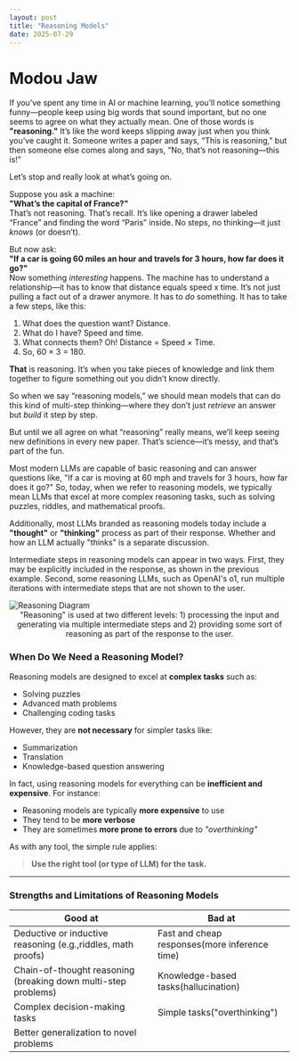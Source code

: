 ```yaml
---
layout: post
title: "Reasoning Models"
date: 2025-07-29
---
```


# Modou Jaw 

If you’ve spent any time in AI or machine learning, you’ll notice something funny—people keep using big words that sound important, but no one seems to agree on what they actually mean. One of those words is **"reasoning."** It’s like the word keeps slipping away just when you think you’ve caught it. Someone writes a paper and says, “This is reasoning,” but then someone else comes along and says, “No, that’s not reasoning—this is!”

Let’s stop and really look at what’s going on.

Suppose you ask a machine:  
**"What’s the capital of France?"**  
That’s not reasoning. That’s recall. It’s like opening a drawer labeled “France” and finding the word “Paris” inside. No steps, no thinking—it just *knows* (or doesn’t).

But now ask:  
**"If a car is going 60 miles an hour and travels for 3 hours, how far does it go?"**  
Now something *interesting* happens. The machine has to understand a relationship—it has to know that distance equals speed x time. It’s not just pulling a fact out of a drawer anymore. It has to *do* something. It has to take a few steps, like this:

1. What does the question want? Distance.  
2. What do I have? Speed and time.  
3. What connects them? Oh! Distance = Speed × Time.  
4. So, 60 × 3 = 180.

**That** is reasoning. It’s when you take pieces of knowledge and link them together to figure something out you didn’t know directly.

So when we say “reasoning models,” we should mean models that can do this kind of multi-step thinking—where they don’t just *retrieve* an answer but *build* it step by step.

But until we all agree on what “reasoning” really means, we’ll keep seeing new definitions in every new paper. That’s science—it’s messy, and that’s part of the fun.

Most modern LLMs are capable of basic reasoning and can answer questions like, "If a car is moving at 60 mph and travels for 3 hours, how far does it go?" So, today, when we refer to reasoning models, we typically mean LLMs that excel at more complex reasoning tasks, such as solving puzzles, riddles, and mathematical proofs.

Additionally, most LLMs branded as reasoning models today include a **"thought"** or **"thinking"** process as part of their response. Whether and how an LLM actually "thinks" is a separate discussion.

Intermediate steps in reasoning models can appear in two ways. First, they may be explicitly included in the response, as shown in the previous example. Second, some reasoning LLMs, such as OpenAI's o1, run multiple iterations with intermediate steps that are not shown to the user.


<img src="https://jawmodou.github.io/idea-store/assets/reasoning.png" alt="Reasoning Diagram" style="display: block; margin-left: auto; margin-right: auto;">

<div style="text-align: center;">
  "Reasoning" is used at two different levels: 1) processing the input and generating via multiple intermediate steps and 2) providing some sort of reasoning as part of the response to the user.
</div>


### When Do We Need a Reasoning Model?

Reasoning models are designed to excel at **complex tasks** such as:

- Solving puzzles  
- Advanced math problems  
- Challenging coding tasks  

However, they are **not necessary** for simpler tasks like:

- Summarization  
- Translation  
- Knowledge-based question answering  

In fact, using reasoning models for everything can be **inefficient and expensive**. For instance:

- Reasoning models are typically **more expensive** to use  
- They tend to be **more verbose**  
- They are sometimes **more prone to errors** due to *"overthinking"*

As with any tool, the simple rule applies:

> **Use the right tool (or type of LLM) for the task.**

---

### Strengths and Limitations of Reasoning Models

| Good at                                                  | Bad at                                |
|----------------------------------------------------------|----------------------------------------|
| Deductive or inductive reasoning (e.g.,riddles, math proofs)   | Fast and cheap responses(more inference time)              |
| Chain-of-thought reasoning (breaking down multi-step problems)  | Knowledge-based tasks(hallucination)                  |
| Complex decision-making tasks                           | Simple tasks("overthinking")                           |
| Better generalization to novel problems
